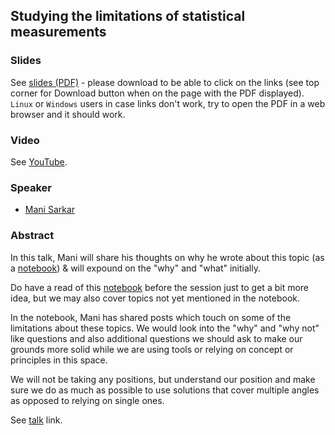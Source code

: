 ## Studying the limitations of statistical measurements

### Slides

See [slides (PDF)](Studying-the-limitations-of-statistical-measurements.pdf) - please download to be able to click on the links (see top corner for Download button when on the page with the PDF displayed). `Linux` or `Windows` users in case links don't work, try to open the PDF in a web browser and it should work.

### Video

See [YouTube]().

### Speaker

- [Mani Sarkar](http://kaggle.com/neomatrix369) 

### Abstract

In this talk, Mani will share his thoughts on why he wrote about this topic (as a [notebook](https://www.kaggle.com/code/neomatrix369/studying-the-limitations-of-stats-measurements)) & will expound on the "why" and "what" initially.

Do have a read of this [notebook](https://www.kaggle.com/code/neomatrix369/studying-the-limitations-of-stats-measurements) before the session just to get a bit more idea, but we may also cover topics not yet mentioned in the notebook.

In the notebook, Mani has shared posts which touch on some of the limitations about these topics. We would look into the "why" and "why not" like questions and also additional questions we should ask to make our grounds more solid while we are using tools or relying on concept or principles in this space.

We will not be taking any positions, but understand our position and make sure we do as much as possible to use solutions that cover multiple angles as opposed to relying on single ones.

See [talk](https://www.eventbrite.com/e/meetup-33-tickets-302461700087?aff=ebdsoporgprofile) link.